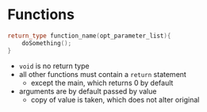 # Functions

```cpp
return_type function_name(opt_parameter_list){
    doSomething();
}
```

- `void` is no return type
- all other functions must contain a `return` statement
  - except the main, which returns 0 by default 
- arguments are by default passed by value
  - copy of value is taken, which does not alter original